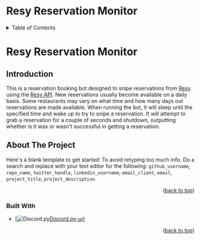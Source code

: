 # Resy Reservation Monitor

<!-- TABLE OF CONTENTS -->
<details>
  <summary>Table of Contents</summary>
  <ol>
    <li>
      <a href="#about-the-project">About The Project</a>
      <ul>
        <li><a href="#built-with">Built With</a></li>
      </ul>
    </li>
    <li>
      <a href="#getting-started">Getting Started</a>
      <ul>
        <li><a href="#prerequisites">Prerequisites</a></li>
        <li><a href="#installation">Installation</a></li>
      </ul>
    </li>
    <li><a href="#usage">Usage</a></li>
    <li><a href="#roadmap">Roadmap</a></li>
    <li><a href="#contributing">Contributing</a></li>
    <li><a href="#license">License</a></li>
    <li><a href="#contact">Contact</a></li>
    <li><a href="#acknowledgments">Acknowledgments</a></li>
  </ol>
</details>

# Resy Reservation Monitor
## Introduction
This is a reservation booking bot designed to snipe reservations from [Resy](https://resy.com/) using the 
[Resy API](http://subzerocbd.info/). New reservations usually become available on a daily basis. Some restaurants may 
vary on what time and how many days out reservations are made available. When running the bot, it will sleep until the 
specified time and wake up to try to snipe a reservation. It will attempt to grab a reservation for a couple of 
seconds and shutdown, outputting whether is it was or wasn't successful in getting a reservation.

<!-- ABOUT THE PROJECT -->
## About The Project

Here's a blank template to get started: To avoid retyping too much info. Do a search and replace with your text editor for the following: `github_username`, `repo_name`, `twitter_handle`, `linkedin_username`, `email_client`, `email`, `project_title`, `project_description`

<p align="right">(<a href="#readme-top">back to top</a>)</p>



### Built With

* [![Discord.py][Discord.py.com][Discord.py-url]

<p align="right">(<a href="#readme-top">back to top</a>)</p>

[Discord.py.com]: https://discordpy.readthedocs.io/en/stable/_images/snake_dark.svg](https://wasimaster.gallerycdn.vsassets.io/extensions/wasimaster/discord-py-snippets/1.7.0/1668862916012/Microsoft.VisualStudio.Services.Icons.Default)
[Discord.py-url]: https://discordpy.readthedocs.io/en/stable/

[Setup-url]:https://youtu.be/hoDLj0IzZMU?t=90

